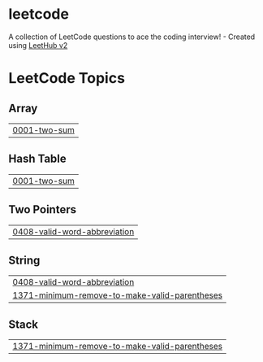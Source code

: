 # leetcode
A collection of LeetCode questions to ace the coding interview! - Created using [LeetHub v2](https://github.com/arunbhardwaj/LeetHub-2.0)

<!---LeetCode Topics Start-->
# LeetCode Topics
## Array
|  |
| ------- |
| [0001-two-sum](https://github.com/Juungmini0601/leetcode/tree/master/0001-two-sum) |
## Hash Table
|  |
| ------- |
| [0001-two-sum](https://github.com/Juungmini0601/leetcode/tree/master/0001-two-sum) |
## Two Pointers
|  |
| ------- |
| [0408-valid-word-abbreviation](https://github.com/Juungmini0601/leetcode/tree/master/0408-valid-word-abbreviation) |
## String
|  |
| ------- |
| [0408-valid-word-abbreviation](https://github.com/Juungmini0601/leetcode/tree/master/0408-valid-word-abbreviation) |
| [1371-minimum-remove-to-make-valid-parentheses](https://github.com/Juungmini0601/leetcode/tree/master/1371-minimum-remove-to-make-valid-parentheses) |
## Stack
|  |
| ------- |
| [1371-minimum-remove-to-make-valid-parentheses](https://github.com/Juungmini0601/leetcode/tree/master/1371-minimum-remove-to-make-valid-parentheses) |
<!---LeetCode Topics End-->